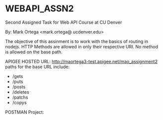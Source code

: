 # WEBAPI_ASSN2
Second Assigned Task for Web API Course at CU Denver

By: Mark Ortega
<mark.ortega@ ucdenver.edu>

The objective of this assinment is to work with the basics of routing in nodejs. HTTP Methods are allowed in only their respective URI.
No method is allowed on the base path.

APIGEE HOSTED URL: http://maortega3-test.apigee.net/mao_assignment2
paths for the base URL include:
* /gets
* /puts
* /posts
* /deletes
* /patchs
* /copys

POSTMAN Project:
<div class="postman-run-button"
data-postman-action="collection/import"
data-postman-var-1="7065c0028948e84ac132"></div>
<script type="text/javascript">
  (function (p,o,s,t,m,a,n) {
    !p[s] && (p[s] = function () { (p[t] || (p[t] = [])).push(arguments); });
    !o.getElementById(s+t) && o.getElementsByTagName("head")[0].appendChild((
      (n = o.createElement("script")),
      (n.id = s+t), (n.async = 1), (n.src = m), n
    ));
  }(window, document, "_pm", "PostmanRunObject", "https://run.pstmn.io/button.js"));
</script>

